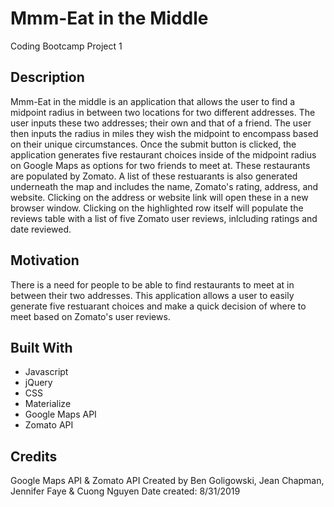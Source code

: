 # Mmm-Eat in the Middle 
Coding Bootcamp Project 1

## Description
Mmm-Eat in the middle is an application that allows the user to find a midpoint radius in between two locations for two different addresses. The user inputs these two addresses; their own and that of a friend. The user then inputs the radius in miles they wish the midpoint to encompass based on their unique circumstances. Once the submit button is clicked, the application generates five restaurant choices inside of the midpoint radius on Google Maps as options for two friends to meet at. These restaurants are populated by Zomato. A list of these restuarants is also generated underneath the map and includes the name, Zomato's rating, address, and website. Clicking on the address or website link will open these in a new browser window. Clicking on the highlighted row itself will populate the reviews table with a list of five Zomato user reviews, inlcluding ratings and date reviewed.  

## Motivation

There is a need for people to be able to find restaurants to meet at in between their two addresses. This application allows a user to easily generate five restuarant choices and make a quick decision of where to meet based on Zomato's user reviews. 

## Built With 

* Javascript
* jQuery
* CSS
* Materialize
* Google Maps API
* Zomato API

## Credits

Google Maps API & Zomato API 
Created by Ben Goligowski, Jean Chapman, Jennifer Faye & Cuong Nguyen 
Date created: 8/31/2019
